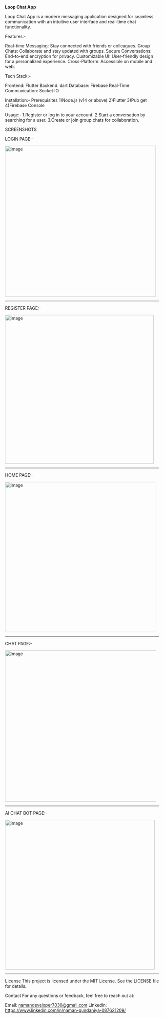 **Loop Chat App**

Loop Chat App is a modern messaging application designed for seamless communication with an intuitive user interface and real-time chat functionality.


Features:-

Real-time Messaging: Stay connected with friends or colleagues.
Group Chats: Collaborate and stay updated with groups.
Secure Conversations: End-to-end encryption for privacy.
Customizable UI: User-friendly design for a personalized experience.
Cross-Platform: Accessible on mobile and web.


Tech Stack:-

Frontend: Flutter
Backend: dart
Database: Firebase
Real-Time Communication: Socket.IO


Installation:- 
Prerequisites
1)Node.js (v14 or above)
2)Flutter
3)Pub get
4)Firebase Console


Usage:-
1.Register or log in to your account.
2.Start a conversation by searching for a user.
3.Create or join group chats for collaboration.

SCREENSHOTS

LOGIN PAGE:-


<img width="494" alt="image" src="https://github.com/user-attachments/assets/99316e62-eaec-4cd6-a659-cd63e17449a2">

--------------------------------------
REGISTER PAGE:-

<img width="487" alt="image" src="https://github.com/user-attachments/assets/e6feb385-ef2f-475e-bb20-7722cd694c09">

--------------------------------------

HOME PAGE:-

<img width="492" alt="image" src="https://github.com/user-attachments/assets/dc4310ff-ea92-4ab8-bd06-ff8f654f24f9">

--------------------------------------

CHAT PAGE:-

<img width="495" alt="image" src="https://github.com/user-attachments/assets/065582b9-6d94-4d74-aa9e-e7d0981942a0">

--------------------------------------

AI CHAT BOT PAGE:-

<img width="490" alt="image" src="https://github.com/user-attachments/assets/ee534c37-2c14-4323-a741-82b11811d488">


------------------------------------------------------------------------------------

License
This project is licensed under the MIT License. See the LICENSE file for details.

Contact
For any questions or feedback, feel free to reach out at:

Email: namandeveloper7030@gmail.com
LinkedIn: https://www.linkedin.com/in/naman-gundaniya-087621209/
